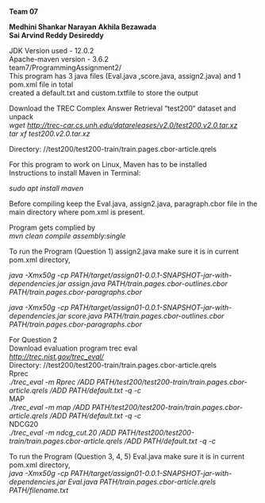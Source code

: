 **Team 07**   

**Medhini Shankar Narayan** 
**Akhila Bezawada**  
**Sai Arvind Reddy Desireddy**


JDK Version used - 12.0.2  
Apache-maven version - 3.6.2  
team7/ProgrammingAssignment2/  
This program has 3 java files (Eval.java ,score.java, assign2.java) and 1 pom.xml file in total  
created a default.txt and custom.txtfile to store the output  

Download the TREC Complex Answer Retrieval “test200“ dataset and unpack  
*wget http://trec-car.cs.unh.edu/datareleases/v2.0/test200.v2.0.tar.xz  
tar xf test200.v2.0.tar.xz*  


Directory: //test200/test200-train/train.pages.cbor-article.qrels

For this program to work on Linux, Maven has to be installed  
Instructions to install Maven in Terminal:  

*sudo apt install maven*

Before compiling keep the Eval.java, assign2.java, paragraph.cbor file in the main directory where pom.xml is present.  

Program gets complied by  
*mvn clean compile assembly:single*  

To run the Program (Question 1) assign2.java make sure it is in current pom.xml directory,  

*java -Xmx50g -cp PATH/target/assign01-0.0.1-SNAPSHOT-jar-with-dependencies.jar assign.java PATH/train.pages.cbor-outlines.cbor
PATH/train.pages.cbor-paragraphs.cbor*  


*java -Xmx50g -cp PATH/target/assign01-0.0.1-SNAPSHOT-jar-with-dependencies.jar score.java PATH/train.pages.cbor-outlines.cbor
PATH/train.pages.cbor-paragraphs.cbor*  




For Question 2  
Download evaluation program trec eval  
*http://trec.nist.gov/trec_eval/*  
Directory: //test200/test200-train/train.pages.cbor-article.qrels  
Rprec  
*./trec_eval -m Rprec /ADD PATH/test200/test200-train/train.pages.cbor-article.qrels /ADD PATH/default.txt -q -c*  
MAP  
*./trec_eval -m map /ADD PATH/test200/test200-train/train.pages.cbor-article.qrels /ADD PATH/default.txt -q -c*  
NDCG20  
*./trec_eval -m ndcg_cut.20 /ADD PATH/test200/test200-train/train.pages.cbor-article.qrels /ADD PATH/default.txt -q -c*  


To run the Program (Question 3, 4, 5) Eval.java  make sure it is in current pom.xml directory,  
 *java -Xmx50g -cp PATH/target/assign01-0.0.1-SNAPSHOT-jar-with-dependencies.jar Eval.java PATH/train.pages.cbor-article.qrels  PATH/filename.txt*


